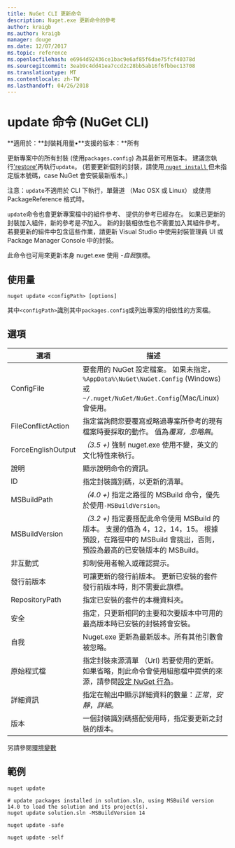 ```yaml
---
title: NuGet CLI 更新命令
description: Nuget.exe 更新命令的參考
author: kraigb
ms.author: kraigb
manager: douge
ms.date: 12/07/2017
ms.topic: reference
ms.openlocfilehash: e6964d92436ce1bac9e6af85f6dae75fcf40378d
ms.sourcegitcommit: 3eab9c4dd41ea7ccd2c28bb5ab16f6fbbec13708
ms.translationtype: MT
ms.contentlocale: zh-TW
ms.lasthandoff: 04/26/2018
---
```

# <a name="update-command-nuget-cli"></a>update 命令 (NuGet CLI)

**適用於：**封裝耗用量&bullet;**支援的版本：**所有

更新專案中的所有封裝 (使用`packages.config`) 為其最新可用版本。 建議您執行['restore'](cli-ref-restore.md)再執行`update`。 (若要更新個別的封裝，請使用[ `nuget install` ](cli-ref-install.md)但未指定版本號碼，case NuGet 會安裝最新版本。)

注意：`update`不適用於 CLI 下執行，單聲道 （Mac OSX 或 Linux） 或使用 PackageReference 格式時。

`update`命令也會更新專案檔中的組件參考、 提供的參考已經存在。 如果已更新的封裝加入組件，新的參考是*不*加入。 新的封裝相依性也不需要加入其組件參考。 若要更新的組件中包含這些作業，請更新 Visual Studio 中使用封裝管理員 UI 或 Package Manager Console 中的封裝。

此命令也可用來更新本身 nuget.exe 使用 *-自我*旗標。

## <a name="usage"></a>使用量

```cli
nuget update <configPath> [options]
```

其中`<configPath>`識別其中`packages.config`或列出專案的相依性的方案檔。

## <a name="options"></a>選項

| 選項 | 描述 |
| --- | --- |
| ConfigFile | 要套用的 NuGet 設定檔案。 如果未指定， `%AppData%\NuGet\NuGet.Config` (Windows) 或`~/.nuget/NuGet/NuGet.Config`(Mac/Linux) 會使用。|
| FileConflictAction | 指定當詢問您要覆寫或略過專案所參考的現有檔案時要採取的動作。 值為*覆寫，忽略無*。 |
| ForceEnglishOutput | *（3.5 +)* 強制 nuget.exe 使用不變，英文的文化特性來執行。 |
| 說明 | 顯示說明命令的資訊。 |
| ID | 指定封裝識別碼，以更新的清單。 |
| MSBuildPath | *（4.0 +)* 指定之路徑的 MSBuild 命令，優先於使用`-MSBuildVersion`。 |
| MSBuildVersion | *（3.2 +)* 指定要搭配此命令使用 MSBuild 的版本。 支援的值為 4，12，14，15。 根據預設，在路徑中的 MSBuild 會挑出，否則，預設為最高的已安裝版本的 MSBuild。 |
| 非互動式 | 抑制使用者輸入或確認提示。 |
| 發行前版本 | 可讓更新的發行前版本。 更新已安裝的套件發行前版本時，則不需要此旗標。 |
| RepositoryPath | 指定已安裝的套件的本機資料夾。 |
| 安全 | 指定，只更新相同的主要和次要版本中可用的最高版本時已安裝的封裝將會安裝。 |
| 自我 | Nuget.exe 更新為最新版本。所有其他引數會被忽略。 |
| 原始程式檔 | 指定封裝來源清單 （Url) 若要使用的更新。 如果省略，則此命令會使用組態檔中提供的來源，請參閱[設定 NuGet 行為](../consume-packages/configuring-nuget-behavior.md)。 |
| 詳細資訊 | 指定在輸出中顯示詳細資料的數量：*正常*，*安靜*，*詳細*。 |
| 版本 | 一個封裝識別碼搭配使用時，指定要更新之封裝的版本。 |

另請參閱[環境變數](cli-ref-environment-variables.md)

## <a name="examples"></a>範例

```cli
nuget update

# update packages installed in solution.sln, using MSBuild version 14.0 to load the solution and its project(s).
nuget update solution.sln -MSBuildVersion 14

nuget update -safe

nuget update -self
```
